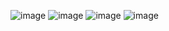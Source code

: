 ![image](https://user-images.githubusercontent.com/66419079/163849895-551a12c6-9c73-418c-8278-507933ef2976.png)
![image](https://user-images.githubusercontent.com/66419079/163849947-a99ae8b3-b801-4318-a9ca-85c727c45971.png)
![image](https://user-images.githubusercontent.com/66419079/163849974-a7279ca4-1321-4e56-9a56-7e5c77269b80.png)
![image](https://user-images.githubusercontent.com/66419079/163849998-4aeab2de-90ce-45c1-b123-41e6bc2adde0.png)
